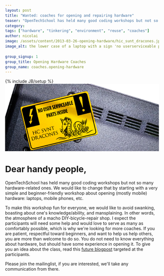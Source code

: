 ```yaml
---
layout: post
title: "Wanted: coaches for opening and repairing hardware"
teaser: "OpenTechSchool has held many good coding workshops but not so many hardware-related ones. We would like to change that by starting with a very simple and beginner-friendly workshop about opening (mostly mobile) hardware. To do that, we are looking for coaches."
category:
tags: ["hardware", "tinkering", "environment", "reuse", "coaches"]
author: nicolai
image: /assets/content/2013-03-26-opening-hardware/hic_sunt_dracones.jpg
image_alt: the lower case of a laptop with a sign 'no userserviceable parts! Hic sunt dracones'

group_signup: 1
group_title: Opening Hardware Coaches
group_name: coaches.opening-hardware
---
```

{% include JB/setup %}
![the lower case of a laptop with a sign 'no userserviceable parts! Hic sunt dracones'](/assets/content/2013-03-26-opening-hardware/hic_sunt_dracones.jpg)

# Dear handy people,

OpenTechSchool has held many good coding workshops but not so many hardware-related ones. We would like to change that by starting with a very simple and beginner-friendly workshop about opening (mostly mobile) hardware: laptops, mobile phones, etc.

To make this workshop fun for everyone, we would like to avoid swanking, boasting about one's knowledge/ability, and mansplaining. In other words, the atmosphere of a macho DIY-bicycle-repair shop. I expect the participants will need some help and would love to serve as many as comfortably possible, which is why we're looking for more coaches. If you are patient, respectful toward beginners, and want to help us help others, you are more than welcome to do so. You do not need to know everything about hardware, but should have some experience in opening it. To give you an idea about the class, read this [future blogpost](https://github.com/scallo/blog.opentechschool.org/blob/9253d4a4930a6e018a2599936ac952090582f5a6/_posts/2013-03-26-opening-hardware.md)
targeted at the participants.

Please join the mailinglist, if you are interested, we'll take any communication from there.
